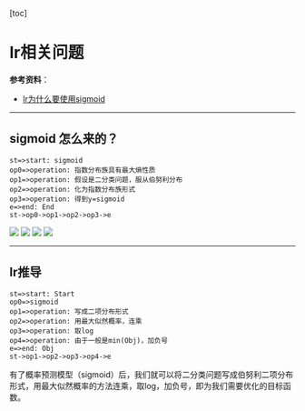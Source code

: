 [toc]

# lr相关问题

**参考资料**：

- [lr为什么要使用sigmoid](https://www.zhihu.com/question/35322351)

---

## sigmoid 怎么来的？

```flow
st=>start: sigmoid
op0=>operation: 指数分布族具有最大熵性质
op1=>operation: 假设是二分类问题，服从伯努利分布
op2=>operation: 化为指数分布族形式
op3=>operation: 得到y=sigmoid
e=>end: End
st->op0->op1->op2->op3->e
```

![](assets/lr-exp-GLM0.png)
![](assets/lr-exp-GLM1.jpg)
![](assets/lr-exp-GLM2.jpg)
![](assets/lr-exp-GLM3.jpg)

---

## lr推导

```flow
st=>start: Start
op0=>sigmoid
op1=>operation: 写成二项分布形式
op2=>operation: 用最大似然概率，连乘
op3=>operation: 取log
op4=>operation: 由于一般是min(Obj)，加负号
e=>end: Obj
st->op1->op2->op3->op4->e
```

有了概率预测模型（sigmoid）后，我们就可以将二分类问题写成伯努利二项分布形式，用最大似然概率的方法连乘，取log，加负号，即为我们需要优化的目标函数。

